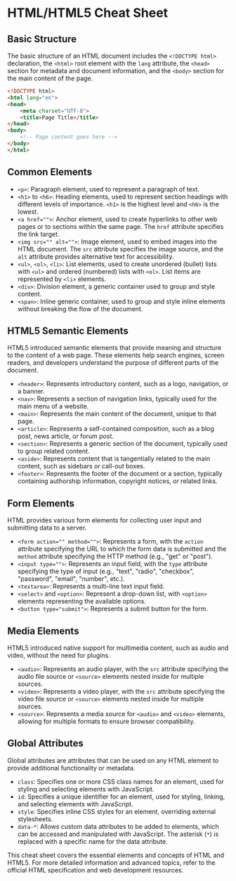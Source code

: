 # HTML/HTML5 Cheat Sheet

## Basic Structure
The basic structure of an HTML document includes the `<!DOCTYPE html>` declaration, the `<html>` root element with the `lang` attribute, the `<head>` section for metadata and document information, and the `<body>` section for the main content of the page.

```html
<!DOCTYPE html>
<html lang="en">
<head>
    <meta charset="UTF-8">
    <title>Page Title</title>
</head>
<body>
    <!-- Page content goes here -->
</body>
</html>
```

## Common Elements
- `<p>`: Paragraph element, used to represent a paragraph of text.
- `<h1>` to `<h6>`: Heading elements, used to represent section headings with different levels of importance. `<h1>` is the highest level and `<h6>` is the lowest.
- `<a href="">`: Anchor element, used to create hyperlinks to other web pages or to sections within the same page. The `href` attribute specifies the link target.
- `<img src="" alt="">`: Image element, used to embed images into the HTML document. The `src` attribute specifies the image source, and the `alt` attribute provides alternative text for accessibility.
- `<ul>`, `<ol>`, `<li>`: List elements, used to create unordered (bullet) lists with `<ul>` and ordered (numbered) lists with `<ol>`. List items are represented by `<li>` elements.
- `<div>`: Division element, a generic container used to group and style content.
- `<span>`: Inline generic container, used to group and style inline elements without breaking the flow of the document.

## HTML5 Semantic Elements
HTML5 introduced semantic elements that provide meaning and structure to the content of a web page. These elements help search engines, screen readers, and developers understand the purpose of different parts of the document.

- `<header>`: Represents introductory content, such as a logo, navigation, or a banner.
- `<nav>`: Represents a section of navigation links, typically used for the main menu of a website.
- `<main>`: Represents the main content of the document, unique to that page.
- `<article>`: Represents a self-contained composition, such as a blog post, news article, or forum post.
- `<section>`: Represents a generic section of the document, typically used to group related content.
- `<aside>`: Represents content that is tangentially related to the main content, such as sidebars or call-out boxes.
- `<footer>`: Represents the footer of the document or a section, typically containing authorship information, copyright notices, or related links.

## Form Elements
HTML provides various form elements for collecting user input and submitting data to a server.

- `<form action="" method="">`: Represents a form, with the `action` attribute specifying the URL to which the form data is submitted and the `method` attribute specifying the HTTP method (e.g., "get" or "post").
- `<input type="">`: Represents an input field, with the `type` attribute specifying the type of input (e.g., "text", "radio", "checkbox", "password", "email", "number", etc.).
- `<textarea>`: Represents a multi-line text input field.
- `<select>` and `<option>`: Represent a drop-down list, with `<option>` elements representing the available options.
- `<button type="submit">`: Represents a submit button for the form.

## Media Elements
HTML5 introduced native support for multimedia content, such as audio and video, without the need for plugins.

- `<audio>`: Represents an audio player, with the `src` attribute specifying the audio file source or `<source>` elements nested inside for multiple sources.
- `<video>`: Represents a video player, with the `src` attribute specifying the video file source or `<source>` elements nested inside for multiple sources.
- `<source>`: Represents a media source for `<audio>` and `<video>` elements, allowing for multiple formats to ensure browser compatibility.

## Global Attributes
Global attributes are attributes that can be used on any HTML element to provide additional functionality or metadata.

- `class`: Specifies one or more CSS class names for an element, used for styling and selecting elements with JavaScript.
- `id`: Specifies a unique identifier for an element, used for styling, linking, and selecting elements with JavaScript.
- `style`: Specifies inline CSS styles for an element, overriding external stylesheets.
- `data-*`: Allows custom data attributes to be added to elements, which can be accessed and manipulated with JavaScript. The asterisk (`*`) is replaced with a specific name for the data attribute.

This cheat sheet covers the essential elements and concepts of HTML and HTML5. For more detailed information and advanced topics, refer to the official HTML specification and web development resources.